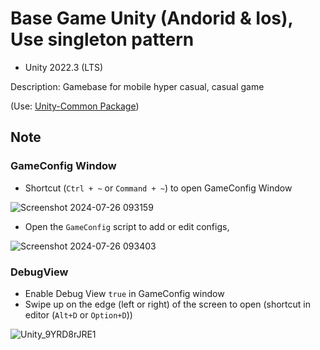 # Base Game Unity (Andorid & Ios), Use singleton pattern
- Unity 2022.3 (LTS)
  
Description: Gamebase for mobile hyper casual, casual game 


(Use: [Unity-Common Package](https://github.com/wolf-package/unity-common))

## Note
### GameConfig Window
- Shortcut (`Ctrl + ~` or `Command + ~`) to open GameConfig Window

![Screenshot 2024-07-26 093159](https://github.com/user-attachments/assets/11ac42bb-3ea1-489b-afe6-00fabd409ec0)

- Open the `GameConfig` script to add or edit configs,


![Screenshot 2024-07-26 093403](https://github.com/user-attachments/assets/10b0a2ce-7f34-48ea-b6fe-487b640c3cbf)

### DebugView

- Enable Debug View `true` in GameConfig window
- Swipe up on the edge (left or right) of the screen to open (shortcut in editor (`Alt+D` or `Option+D`))


![Unity_9YRD8rJRE1](https://github.com/user-attachments/assets/73692ff8-918a-4721-bd7b-c380d4a9cb14)
